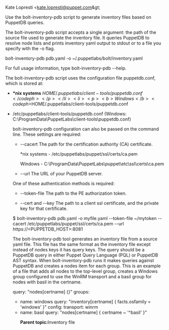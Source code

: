 <?xml version="1.0" encoding="UTF-8"?><?path2rootmap-uri ./?>
<!DOCTYPE topic
  PUBLIC "-//OASIS//DTD DITA Topic//EN" "topic.dtd">
<topic id="generating-inventory-files"><title>Generating inventory files</title><prolog><author>Kate Lopresti &lt;kate.lopresti@puppet.com\&gt;</author></prolog><body><p>Use the <codeph>bolt-inventory-pdb</codeph> script to generate inventory files based on PuppetDB queries.</p></body><topic id="usage"><title>Usage</title><body><p>The <codeph>bolt-inventory-pdb</codeph> script accepts a single argument: the path of the source file used to generate the inventory file. It queries PuppetDB to resolve node lists and prints inventory yaml output to stdout or to a file you specify with the <codeph>-o</codeph> flag.</p><codeblock xml:space="preserve">bolt-inventory-pdb pdb.yaml -o ~/.puppetlabs/bolt/inventory.yaml</codeblock><p>For full usage information, type <codeph>bolt-inventory-pdb --help</codeph>.</p></body></topic><topic id="configuration"><title>Configuration</title><body><p>The <codeph>bolt-inventory-pdb</codeph> script uses the configuration file <codeph>puppetdb.conf</codeph>, which is stored at:</p><ul><li><p><b>\*nix systems</b> <codeph>$HOME/.puppetlabs/client-tools/puppetdb.conf</codeph></p></li><li><p><b>Windows</b> <codeph>%USERPROFILE%\.puppetlabs\client-tools\puppetdb.conf</codeph></p></li></ul><p><b>Note:</b> The precedence used to load puppetdb config is:</p><ol><li><p><codeph>configfile</codeph> \(optionally specified with <codeph>--configfile</codeph>\)</p></li><li><p><codeph>$HOME/.puppetlabs/client-tools/puppetdb.conf</codeph></p></li><li><p><codeph>/etc/puppetlabs/client-tools/puppetdb.conf</codeph> \(Windows: <codeph>C:\ProgramData\PuppetLabs\client-tools\puppetdb.conf</codeph>\)</p></li></ol><p><codeph>bolt-inventory-pdb</codeph> configuration can also be passed on the command line. These settings are required:</p><ul><li><p><codeph>--cacert</codeph> The path for the certification authority \(CA\) certificate.</p><p>\*nix systems - /etc/puppetlabs/puppet/ssl/certs/ca.pem</p><p>Windows - C:\\ProgramData\\PuppetLabs\\puppet\\etc\\ssl\\certs\\ca.pem</p></li><li><p><codeph>--url</codeph> The URL of your PuppetDB server.</p></li></ul><p>One of these authentication methods is required:</p><ul><li><p><codeph>--token-file</codeph> The path to the PE authorization token.</p></li><li><p><codeph>--cert</codeph> and <codeph>--key</codeph> The path to a client ssl certificate, and the private key for that certificate.</p></li></ul><codeblock xml:space="preserve">$ bolt-inventory-pdb pdb.yaml -o myfile.yaml --token-file ~/mytoken --cacert /etc/puppetlabs/puppet/ssl/certs/ca.pem --url  https://&lt;PUPPETDB_HOST&gt;:8081</codeblock></body></topic><topic id="file-format"><title>File format</title><body><p>The <codeph>bolt-inventory-pdb</codeph> tool generates an inventory file from a source yaml file. This file has the same format as the inventory file except instead of nodes keys it has query keys. The query should be a PuppetDB query in either <xref href="https://puppet.com/docs/puppetdb/latest/api/query/v4/pql.html" format="html" scope="external">Puppet Query Language \(PQL\)</xref> or <xref href="https://puppet.com/docs/puppetdb/latest/api/query/v4/ast.html" format="html" scope="external">PuppetDB AST</xref> syntax. When <codeph>bolt-inventory-pdb</codeph> runs it makes queries against PuppetDB and creates a nodes item for each group. This is an example of a file that adds all nodes to the top-level group, creates a Windows group configured to use the WinRM transport and a basil group for nodes with basil in the certname.</p><codeblock xml:space="preserve">query: "nodes[certname] {}"
groups:
  - name: windows
     query: "inventory[certname] { facts.osfamily = 'windows' }"
     config:
     transport: winrm
  - name: basil
    query: "nodes[certname] { certname ~ '^basil' }"</codeblock><p><b>Parent topic:</b><xref href="inventory_file.md" format="dita" type="topic">Inventory file</xref></p></body></topic></topic>